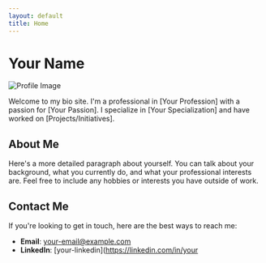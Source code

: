 ```yaml
---
layout: default
title: Home
---
```


# Your Name

![Profile Image](/assets/images/your-profile-image.jpg)

Welcome to my bio site. I'm a professional in [Your Profession] with a passion for [Your Passion]. I specialize in [Your Specialization] and have worked on [Projects/Initiatives].

## About Me

Here's a more detailed paragraph about yourself. You can talk about your background, what you currently do, and what your professional interests are. Feel free to include any hobbies or interests you have outside of work.

## Contact Me

If you're looking to get in touch, here are the best ways to reach me:

- **Email**: [your-email@example.com](mailto:your-email@example.com)
- **LinkedIn**: [your-linkedin](https://linkedin.com/in/your

